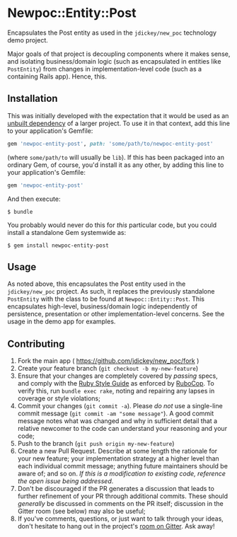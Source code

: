 # Newpoc::Entity::Post

Encapsulates the Post entity as used in the `jdickey/new_poc` technology demo project.

Major goals of that project is decoupling components where it makes sense, and isolating business/domain logic (such as encapsulated in entities like `PostEntity`) from changes in implementation-level code (such as a containing Rails app). Hence, this.

## Installation

This was initially developed with the expectation that it would be used as an [unbuilt dependency](http://pivotallabs.com/unbuilt-rails-dependencies-how-to-design-for-loosely-coupled-highly-cohesive-components-within-a-rails-application/) of a larger project. To use it in that context, add this line to your application's Gemfile:

```ruby
gem 'newpoc-entity-post', path: 'some/path/to/newpoc-entity-post'
```

(where `some/path/to` will usually be `lib`). If this has been packaged into an ordinary Gem, of course, you'd install it as any other, by adding this line to your application's Gemfile:

```ruby
gem 'newpoc-entity-post'
```

And then execute:

    $ bundle

You probably would never do this for *this* particular code, but you could install a standalone Gem systemwide as:

    $ gem install newpoc-entity-post

## Usage

As noted above, this encapsulates the Post entity used in the `jdickey/new_poc` project. As such, it replaces the previously standalone `PostEntity` with the class to be found at `Newpoc::Entity::Post`. This encapsulates high-level, business/domain logic independently of persistence, presentation or other implementation-level concerns. See the usage in the demo app for examples.

## Contributing

1. Fork the main app ( https://github.com/jdickey/new_poc/fork )
1. Create your feature branch (`git checkout -b my-new-feature`)
1. Ensure that your changes are completely covered by *passing* specs, and comply with the [Ruby Style Guide](https://github.com/bbatsov/ruby-style-guide) as enforced by [RuboCop](https://github.com/bbatsov/rubocop). To verify this, run `bundle exec rake`, noting and repairing any lapses in coverage or style violations;
1. Commit your changes (`git commit -a`). Please *do not* use a single-line commit message (`git commit -am "some message"`). A good commit message notes what was changed and why in sufficient detail that a relative newcomer to the code can understand your reasoning and your code;
1. Push to the branch (`git push origin my-new-feature`)
1. Create a new Pull Request. Describe at some length the rationale for your new feature; your implementation strategy at a higher level than each individual commit message; anything future maintainers should be aware of; and so on. *If this is a modification to existing code, reference the open issue being addressed*.
1. Don't be discouraged if the PR generates a discussion that leads to further refinement of your PR through additional commits. These should *generally* be discussed in comments on the PR itself; discussion in the Gitter room (see below) may also be useful;
1. If you've comments, questions, or just want to talk through your ideas, don't hesitate to hang out in the project's [room on Gitter](https://gitter.im/jdickey/new_poc). Ask away!

